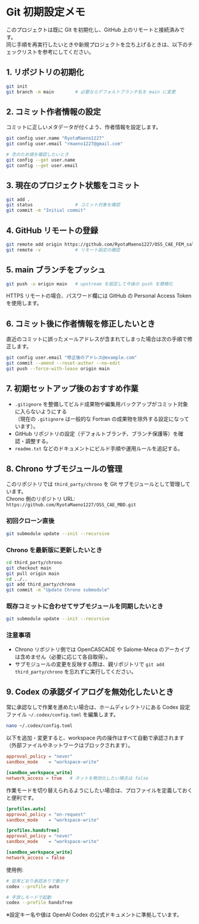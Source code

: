# Git 初期設定メモ

このプロジェクトは既に Git を初期化し、GitHub 上のリモートと接続済みです。  
同じ手順を再実行したいときや新規プロジェクトを立ち上げるときは、以下のチェックリストを参考にしてください。

## 1. リポジトリの初期化

```bash
git init
git branch -m main        # 必要ならデフォルトブランチ名を main に変更
```

## 2. コミット作者情報の設定

コミットに正しいメタデータが付くよう、作者情報を設定します。

```bash
git config user.name "RyotaMaeno1227"
git config user.email "rmaeno1227@gmail.com"

# 念のため値を確認したいとき
git config --get user.name
git config --get user.email
```

## 3. 現在のプロジェクト状態をコミット

```bash
git add .
git status                # コミット対象を確認
git commit -m "Initial commit"
```

## 4. GitHub リモートの登録

```bash
git remote add origin https://github.com/RyotaMaeno1227/OSS_CAE_FEM_salome.git
git remote -v             # リモート設定の確認
```

## 5. main ブランチをプッシュ

```bash
git push -u origin main   # upstream を設定して今後の push を簡略化
```

HTTPS リモートの場合、パスワード欄には GitHub の Personal Access Token を使用します。

## 6. コミット後に作者情報を修正したいとき

直近のコミットに誤ったメールアドレスが含まれてしまった場合は次の手順で修正します。

```bash
git config user.email "修正後のアドレス@example.com"
git commit --amend --reset-author --no-edit
git push --force-with-lease origin main
```

## 7. 初期セットアップ後のおすすめ作業

- `.gitignore` を整備してビルド成果物や編集用バックアップがコミット対象に入らないようにする  
  （現在の `.gitignore` は一般的な Fortran の成果物を除外する設定になっています）。
- GitHub リポジトリの設定（デフォルトブランチ、ブランチ保護等）を確認・調整する。
- `readme.txt` などのドキュメントにビルド手順や運用ルールを追記する。

## 8. Chrono サブモジュールの管理

このリポジトリでは `third_party/chrono` を Git サブモジュールとして管理しています。  
Chrono 側のリポジトリ URL: `https://github.com/RyotaMaeno1227/OSS_CAE_MBD.git`

### 初回クローン直後

```bash
git submodule update --init --recursive
```

### Chrono を最新版に更新したいとき

```bash
cd third_party/chrono
git checkout main
git pull origin main
cd ../..
git add third_party/chrono
git commit -m "Update Chrono submodule"
```

### 既存コミットに合わせてサブモジュールを同期したいとき

```bash
git submodule update --init --recursive
```

### 注意事項

- Chrono リポジトリ側では OpenCASCADE や Salome-Meca のアーカイブは含めません（必要に応じて各自取得）。
- サブモジュールの変更を反映する際は、親リポジトリで `git add third_party/chrono` を忘れずに実行してください。

## 9. Codex の承認ダイアログを無効化したいとき

常に承認なしで作業を進めたい場合は、ホームディレクトリにある Codex 設定ファイル `~/.codex/config.toml` を編集します。

```bash
nano ~/.codex/config.toml
```

以下を追加・変更すると、workspace 内の操作はすべて自動で承認されます（外部ファイルやネットワークはブロックされます）。

```toml
approval_policy = "never"
sandbox_mode    = "workspace-write"

[sandbox_workspace_write]
network_access = true   # ネットを無効化したい場合は false
```

作業モードを切り替えられるようにしたい場合は、プロファイルを定義しておくと便利です。

```toml
[profiles.auto]
approval_policy = "on-request"
sandbox_mode    = "workspace-write"

[profiles.handsfree]
approval_policy = "never"
sandbox_mode    = "workspace-write"

[sandbox_workspace_write]
network_access = false
```

使用例:

```bash
# 従来どおり承認ありで動かす
codex --profile auto

# 手放しモードで起動
codex --profile handsfree
```

※設定キー名や値は OpenAI Codex の公式ドキュメントに準拠しています。
